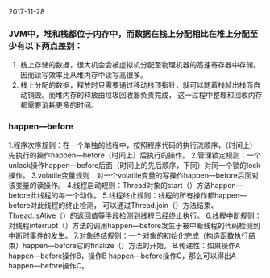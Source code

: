 2017-11-28

### JVM中，堆和栈都位于内存中，而数据在栈上分配相比在堆上分配至少有以下两点差别：
1. 栈上存储的数据，很大机会会被虚拟机分配至物理机器的高速寄存器中存储。因而读写效率比从堆内存中读写高很多。
2. 栈上分配的数据，释放时只需要通过移动栈顶指针，就可以随着栈帧出栈而自动销毁。而堆内存的释放由垃圾回收器负责完成，
		这一过程中整理和回收内存都需要消耗更多的时间。
		
### happen—before		 
1.程序次序规则：在一个单独的线程中，按照程序代码的执行流顺序，（时间上）先执行的操作happen—before（时间上）后执行的操作。
2.管理锁定规则：一个unlock操作happen—before后面（时间上的先后顺序，下同）对同一个锁的lock操作。
3.volatile变量规则：对一个volatile变量的写操作happen—before后面对该变量的读操作。
4.线程启动规则：Thread对象的start（）方法happen—before此线程的每一个动作。
5.线程终止规则：线程的所有操作都happen—before对此线程的终止检测，
可以通过Thread.join（）方法结束、Thread.isAlive（）的返回值等手段检测到线程已经终止执行。
6.线程中断规则：对线程interrupt（）方法的调用happen—before发生于被中断线程的代码检测到中断时事件的发生。
7.对象终结规则：一个对象的初始化完成（构造函数执行结束）happen—before它的finalize（）方法的开始。
8.传递性：如果操作A happen—before操作B，操作B happen—before操作C，那么可以得出A happen—before操作C。